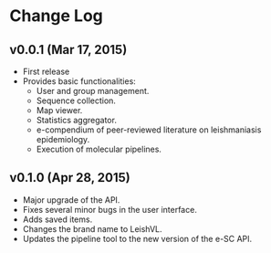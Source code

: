 # Change Log

## v0.0.1 (Mar 17, 2015)

* First release
* Provides basic functionalities:
	- User and group management.
	- Sequence collection.
	- Map viewer.
	- Statistics aggregator.
	- e-compendium of peer-reviewed literature on leishmaniasis epidemiology.
	- Execution of molecular pipelines.

## v0.1.0 (Apr 28, 2015)

* Major upgrade of the API.
* Fixes several minor bugs in the user interface.
* Adds saved items.
* Changes the brand name to LeishVL.
* Updates the pipeline tool to the new version of the e-SC API.
